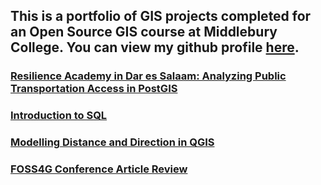 ## This is a portfolio of GIS projects completed for an Open Source GIS course at Middlebury College. You can view my github profile [here](https://github.com/derrickburt).

### [Resilience Academy in Dar es Salaam: Analyzing Public Transportation Access in PostGIS](SQL/DSlab/DSLAB/.md)

### [Introduction to SQL](SQL/introSQL/introSQL.md)

### [Modelling Distance and Direction in QGIS](qgisModel/qgisModel.md)

### [FOSS4G Conference Article Review](blog/foss4greview.md)
